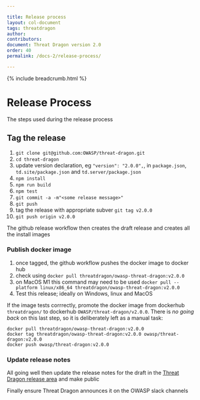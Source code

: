```yaml
---

title: Release process
layout: col-document
tags: threatdragon
author:
contributors:
document: Threat Dragon version 2.0
order: 40
permalink: /docs-2/release-process/

---
```


{% include breadcrumb.html %}
# Release Process
The steps used during the release process

## Tag the release
1. `git clone git@github.com:OWASP/threat-dragon.git`
2. `cd threat-dragon`
3. update version declaration, eg `"version": "2.0.0",`, in `package.json`, `td.site/package.json` and `td.server/package.json`
4. `npm install`
5. `npm run build`
6. `npm test`
7. `git commit -a -m"<some release message>"`
8. `git push`
9. tag the release with appropriate subver `git tag v2.0.0`
10. `git push origin v2.0.0`

The github release workflow then creates the draft release and creates all the install images

### Publish docker image
1. once tagged, the github workflow pushes the docker image to docker hub 
2. check using `docker pull threatdragon/owasp-threat-dragon:v2.0.0`
3. on MacOS M1 this command may need to be used `docker pull --platform linux/x86_64 threatdragon/owasp-threat-dragon:v2.0.0`
4. Test this release; ideally on Windows, linux and MacOS

If the image tests corrrectly, promote the docker image from dockerhub `threatdragon/`
to dockerhub `OWASP/threat-dragon/v2.0.0`.
There is _no going back_ on this last step, so it is deliberately left as a manual task:

```
docker pull threatdragon/owasp-threat-dragon:v2.0.0
docker tag threatdragon/owasp-threat-dragon:v2.0.0 owasp/threat-dragon:v2.0.0
docker push owasp/threat-dragon:v2.0.0
```

### Update release notes
All going well then update the release notes for the draft in the
[Threat Dragon release area](https://github.com/OWASP/threat-dragon/releases) and make public

Finally ensure Threat Dragon announces it on the OWASP slack channels
